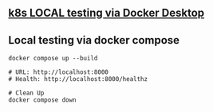 ## [k8s LOCAL testing via Docker Desktop](./k8s/LocalTest.md)
## Local testing via docker compose
```
docker compose up --build

# URL: http://localhost:8000
# Health: http://localhost:8000/healthz

# Clean Up
docker compose down
```
